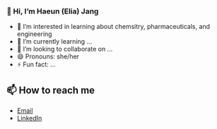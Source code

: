 ### 👋 Hi, I’m Haeun (Elia) Jang

- 👀 I’m interested in learning about chemsitry, pharmaceuticals, and engineering
- 🌱 I’m currently learning ... 
- 💞️ I’m looking to collaborate on ...
- 😄 Pronouns: she/her
- ⚡ Fun fact: ...

##  📫 How to reach me 
- [Email](eliajang07@gmail.com)
- [LinkedIn](www.linkedin.com/in/haeun-jang-944a352b9)
  


<!---
Elia-Jang/Elia-Jang is a ✨ special ✨ repository because its `README.md` (this file) appears on your GitHub profile.
You can click the Preview link to take a look at your changes.
--->
